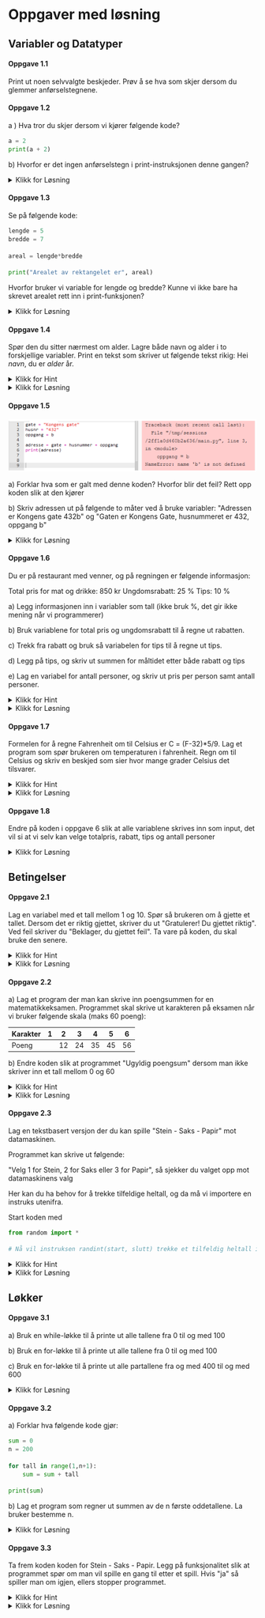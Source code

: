 # Oppgaver med løsning

## Variabler og Datatyper



#### Oppgave 1.1

Print ut noen selvvalgte beskjeder. Prøv å se hva som skjer dersom du glemmer anførselstegnene.



#### Oppgave 1.2 

a ) Hva tror du skjer dersom vi kjører følgende kode? 

```PYTHON
a = 2
print(a + 2)
``` 

b) Hvorfor er det ingen anførselstegn i print-instruksjonen denne gangen?

<details>
    <summary>Klikk for Løsning</summary>

    Koden printer ut 4. Vi kan ikke bruke anførselstegn fordi det ikke er en streng vi skal printe ut

</details>



#### Oppgave 1.3

Se på følgende kode:

```PYTHON
lengde = 5
bredde = 7

areal = lengde*bredde

print("Arealet av rektangelet er", areal)
```
Hvorfor bruker vi variable for lengde og bredde? Kunne vi ikke bare ha skrevet arealet rett inn i print-funksjonen?

<details>
    <summary>Klikk for Løsning</summary>

    Variable gir bedre oversikt når man leser koden. Dersom man ønsker å regne areal for et annet rektangel er det mye lettere å endre på verdien på variablene enn å gå inn i resten av koden for å endre på tallene. Dette blir spesielt viktig jo større koden er.

</details>



#### Oppgave 1.4

Spør den du sitter nærmest om alder. Lagre både navn og alder i to forskjellige variabler. Print en tekst som skriver ut følgende tekst rikig: Hei *navn*, du er *alder* år.

<details>
    <summary>Klikk for Hint</summary>

    Lag et input-felt for navn og alder. Husk komma i mellom strenger og variable når du printer ut
</details>

<details>
    <summary>Klikk for Løsning</summary>

    navn = input("Hva heter du? ")
    alder = input("Hvor gammel er du? ")

    print("Hei", navn, "du er", alder, "år")

</details>



#### Oppgave 1.5

![oppgave 5](./oppgave_5.png)

a) Forklar hva som er galt med denne koden? Hvorfor blir det feil? Rett opp koden slik at den kjører 

b) Skriv adressen ut på følgende to måter ved å bruke variabler: "Adressen er Kongens gate 432b" og "Gaten er Kongens Gate, husnummeret er 432, oppgang b" 

<details>
    <summary>Klikk for Løsning</summary>

    a) I linje 3 er b skrevet uten anførselstegn. Da leter programmet etter en variabel som heter b, somn ikke finnes.

    b) 
    
    gate = "Kongens gate"
    husnr = "432"
    oppgang = "b"

    print("Adressen er", gate + husnummer + oppgang)
    print("Gaten er", gate, ", husnummeret er", husnr, "oppgang", oppgang)

</details>



#### Oppgave 1.6

Du er på restaurant med venner, og på regningen er følgende informasjon:

Total pris for mat og drikke: 850 kr
Ungdomsrabatt: 25 % 
Tips: 10 %

a) Legg informasjonen inn i variabler som tall (ikke bruk %, det gir ikke mening når vi programmerer)

b) Bruk variablene for total pris og ungdomsrabatt til å regne ut rabatten.

c) Trekk fra rabatt og bruk så variabelen for tips til å regne ut tips. 

d) Legg på tips, og skriv ut summen for måltidet etter både rabatt og tips 

e) Lag en variabel for antall personer, og skriv ut pris per person samt antall personer.

<details>
    <summary>Klikk for Hint</summary>
    - Lag de tre variablene

    - Husk prosentformlene: pris*rabatt/100 gir selve rabatten

    - Lag egne variable for alle mellomregningen.

    - Bruk mellomregningene til å regne ut det som skal betales

    - print ut alle variable du er usikre på underveis så er det lettere å finne ut om matematikken stemmer

</details>
<details>
    <summary>Klikk for Løsning</summary>

    # Her regner vi tips før rabatt, man kan argumentere for at det kan gjøres motsatt

    pris = 850
    rabatt_prosent = 25
    tips = 10
    ant_pers = 3

    rabatt_kr = pris*rabatt_prosent/100
    tips_kr = pris*tips_kr

    totalt = pris - rabatt_kr + tips_kr/100
    per_pers = totalt/ant_pers

    print("Pris etter rabatt og tips er", totalt, "det blir", per_pers, "kr per person")

</details>



#### Oppgave 1.7

Formelen for å regne Fahrenheit om til Celsius er C = (F-32)*5/9. Lag et program som spør brukeren om temperaturen i fahrenheit. Regn om til Celsius og skriv en beskjed som sier hvor mange grader Celsius det tilsvarer. 

<details>
    <summary>Klikk for Hint</summary>
   
    Lag en input som tar inn temperatur, husk å gjøre om til desimaltall

    Regn ut Celsius med formelen, lagre i en ny variabel

    Skriv ut variabelen sammen med input variabelen i en passende tekst

</details>
<details>
    <summary>Klikk for Løsning</summary>
    
    f_heit = float(input("Hvor mange Fahrenheit? "))
    celsius = (f_heit-32)*5/9

    print(f_heit, "Fahrenheit tilsvarer, celsius, "grader Celsius")

</details>

#### Oppgave 1.8

Endre på koden i oppgave 6 slik at alle variablene skrives inn som input, det vil si at vi selv kan velge totalpris, rabatt, tips og antall personer 

<details>
    <summary>Klikk for Løsning</summary>
    
    pris = float(input("Hva kostet måltidet? "))
    rabatt_prosent = float(input("Har du eventuell rabatt? "))
    tips = float(input("Vil du gi tips (oppgi i prosent) "))
    ant_pers = float(input("Hvor mange er dere? "))

    rabatt_kr = pris*rabatt_prosent/100
    tips_kr = pris*tips_kr

    totalt = pris - rabatt_kr + tips_kr/100
    per_pers = totalt/ant_pers

    print("Pris etter rabatt og tips er", totalt, "det blir", per_pers, "kr per person")

</details>

## Betingelser


#### Oppgave 2.1 

Lag en variabel med et tall mellom 1 og 10. Spør så brukeren om å gjette et tallet. Dersom det er riktig gjettet, skriver du ut "Gratulerer! Du gjettet riktig". Ved feil skriver du "Beklager, du gjettet feil". Ta vare på koden, du skal bruke den senere. 

<details>
    <summary>Klikk for Hint</summary>
   
    Bruk en betingelse. Husk == for å sjekke likhet når du lager en betingelse

</details>
<details>
    <summary>Klikk for Løsning</summary>
    
    riktig = 4
    gjett = int(input("Gjett et tall mellom 1 og 10"))

    if gjett == riktig:
        print("Du klarte det")
    else:
        print("Beklager, prøv igjen")

</details>



#### Oppgave 2.2 

a) Lag et program der man kan skrive inn poengsummen for en matematikkeksamen. Programmet skal skrive ut karakteren på eksamen når vi bruker følgende skala (maks 60 poeng): 

| Karakter | 1 | 2 | 3 | 4 | 5 | 6 |
|-|-|-|-|-|-|-|
| Poeng | | 12 | 24 | 35 | 45 | 56 |

b) Endre koden slik at programmet "Ugyldig poengsum" dersom man ikke skriver inn et tall mellom 0 og 60

<details>
    <summary>Klikk for Hint</summary>
   
    Her må du ha flere betingelser i samme setning, husk at du kan legge til elif-betingelser etter if- setningen for at de er koblet sammen.

    Du må også sjekke både øvre og nedre grense for et tall, da fungerer nøkkelordet "and" bra.

</details>
<details>
    <summary>Klikk for Løsning</summary>
    
    poeng = int(input("Hvor mye poeng fikk du? "))

    if poeng >= 0 and poeng < 11:
        print("Beklager du fikk 1 - Ikke bestått")
    elif poeng >= 12 and poeng < 24:
        print("Du fikk karakter 2")
    elif poeng >= 35 and poeng < 45:
        print("Du fikk karakter 3")
    elif poeng >= 35 and poeng < 45:
        print("Du fikk karakter 4")
    elif poeng >= 45 and poeng < 56:
        print("Du fikk karakter 5")
    elif poeng >= 56 and poeng < 60:
        print("Du fikk karakter 6")
    else:
        print("Du har skrevet inn en ugyldig poengsum"
        )
</details>


#### Oppgave 2.3

Lag en tekstbasert versjon der du kan spille "Stein - Saks -  Papir" mot datamaskinen.

Programmet kan skrive ut følgende:

"Velg 1 for Stein, 2 for Saks eller 3 for Papir", så sjekker du valget opp mot datamaskinens valg

Her kan du ha behov for å trekke tilfeldige heltall, og da må vi importere en instruks utenifra.

Start koden med 

```PYTHON
from random import *

# Nå vil instruksen randint(start, slutt) trekke et tilfeldig heltall i området du spesifiserer
```

<details>
    <summary>Klikk for Hint</summary>
   
    Ta imot et tall mellom 1 og 3 fra bruker
    Trekk et tall mellom 1 og 3 for datamaskinen

    Sammenlign tallene med en betingelse der du sjekker valgene opp mot hverandre og skriv ut resultatet. 
    
    For eksempel hvis bruker skriver 1 (Stein) og datamaskinen velger 2 (Saks) så skriver du ut "Du vant, motstanderen valgte saks!"

</details>
<details>
    <summary>Klikk for Løsning</summary>
    
    from random import *

    spiller_valg = int(input("Velg 1 for Stein, 2 for Saks eller 3 for Papir: "))

    data_valg = randint(1,3)

    if spiller_valg == data_valg:
        print("Uavgjort!")
    elif spiller_valg == 1 and data_valg == 2:
        print("Du vant, mostanderen valgte saks!")
    elif spiller_valg == 1 and data_valg == 3:
        print("Du tapte, mostanderen valgte papir!")
    elif spiller_valg == 2 and data_valg == 1:
        print("Du tapte, mostanderen valgte stein!")
    elif spiller_valg == 2 and data_valg == 3:
        print("Du vant, mostanderen valgte papir!")  
    elif spiller_valg == 3 and data_valg == 1:
        print("Du vant, mostanderen valgte stein!")
    elif spiller_valg == 3 and data_valg == 2:
        print("Du tapte, mostanderen valgte saks!") 
    else:
        print("Du har valgt feil!")
        
</details>


## Løkker

#### Oppgave 3.1

a) Bruk en while-løkke til å printe ut alle tallene fra 0 til og med 100

b) Bruk en for-løkke til å printe ut alle tallene fra 0 til og med 100

c) Bruk en for-løkke til å printe ut alle partallene fra og med 400 til og med 600

<details>
    <summary>Klikk for Løsning</summary>

a) 

tall = 0
while tall < 101:
    print(tall)
    tall = tall + 1 # Kan alternativt skrive tall += 1

b)

for tall in range(101):
    print(tall)

c) 

for tall in range(400, 601,2):
    print(tall)


</details>


#### Oppgave 3.2

a) Forklar hva følgende kode gjør:

```PYTHON
sum = 0 
n = 200

for tall in range(1,n+1):
    sum = sum + tall

print(sum)
```
b) Lag et program som regner ut summen av de n første oddetallene. La bruker bestemme n.

<details>
    <summary>Klikk for Løsning</summary>

    a) tall er løkkas variabel, og vil starte på 1 og slutte når den er n (som her er 200). 
    
    Den øker med 1 hver gang løkka kjøres. 

    sum øker med tall for hver gang, altså regner vi summen av de 200 første tallene

    b)


</details>


#### Oppgave 3.3

Ta frem koden koden for Stein - Saks - Papir. Legg på funksjonalitet slik at programmet spør om man vil spille en gang til etter et spill. Hvis "ja" så spiller man om igjen, ellers stopper programmet.

<details>
    <summary>Klikk for Hint</summary>
   
    Hint:

    Lag en variabel som du setter til "ja"
    
    Legg en while-løkke rundt programmet som sjekker om variabelen er "ja".

    På slutten av spillet (i løkka), oppdaterer du variabelen med en input der du spør om det skal spilles om igjen


</details>
<details>
    <summary>Klikk for Løsning</summary>
    
    Løsning:

    from random import *

    spiller_valg = int(input("Velg 1 for Stein, 2 for Saks eller 3 for Papir: "))
    data_valg = randint(1,3)
    fortsett = "ja"

    while fortsett == "ja":
        if spiller_valg == data_valg:
            print("Uavgjort!")
        elif spiller_valg == 1 and data_valg == 2:
            print("Du vant, mostanderen valgte saks!")
        elif spiller_valg == 1 and data_valg == 3:
            print("Du tapte, mostanderen valgte papir!")
        elif spiller_valg == 2 and data_valg == 1:
            print("Du tapte, mostanderen valgte stein!")
        elif spiller_valg == 2 and data_valg == 3:
            print("Du vant, mostanderen valgte papir!")  
        elif spiller_valg == 3 and data_valg == 1:
            print("Du vant, mostanderen valgte stein!")
        elif spiller_valg == 3 and data_valg == 2:
            print("Du tapte, mostanderen valgte saks!") 
        else:
            print("Du har valgt feil!")

        fortsett = input("Vil du fortsette (ja/nei)? ")
</details>